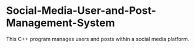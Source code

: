 # Social-Media-User-and-Post-Management-System
This C++ program manages users and posts within a social media platform.
